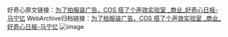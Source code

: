 好奇心原文链接：[为了拍服装广告，COS 搭了个声效实验室 _商业_好奇心日报-马宁忆](https://www.qdaily.com/articles/2717.html)
WebArchive归档链接：[为了拍服装广告，COS 搭了个声效实验室 _商业_好奇心日报-马宁忆](http://web.archive.org/web/20190623151341/https://www.qdaily.com/articles/2717.html)
![image](http://ww3.sinaimg.cn/large/007d5XDply1g3v6g1x3xgj30u03uq1kx)